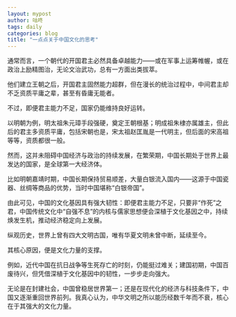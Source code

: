 ```yaml
---
layout: mypost
author: 咕咚
tags: daily
categories: blog
title: "一点点关于中国文化的思考"
---
```


通常而言，一个朝代的开国君主必然具备卓越能力——或在军事上运筹帷幄，或在政治上励精图治，无论文治武功，总有一方面出类拔萃。

他们建立王朝之后，开国君主固然能力超群，但在漫长的统治过程中，中间君主却不乏资质平庸之辈，甚至有昏庸无能者。

不过，即便君主能力不足，国家仍能维持良好运转。

以明朝为例，明太祖朱元璋手段强硬，奠定王朝根基；明成祖朱棣亦属雄主，但此后的君主多资质平庸，包括宋朝也是，宋太祖赵匡胤是一代明主，但后面的宋高祖等等，资质都很一般。

然而，这并未阻碍中国经济与政治的持续发展，在繁荣期，中国长期处于世界上最发达的国家，是全球第一大经济体。

比如明朝嘉靖时期，中国长期保持贸易顺差，大量白银流入国内——这源于中国瓷器、丝绸等商品的优势，当时中国堪称“白银帝国”。

由此可见，中国的文化基因具有强大韧性：即便君主能力不足，只要非“作死”之君，中国传统文化中“自强不息”的内核与儒家思想便会深植于文化基因之中，持续焕发生机，推动经济稳定向上发展。

纵观历史，世界上曾有四大文明古国，唯有华夏文明未曾中断，延续至今。

其核心原因，便是文化力量的支撑。

例如，近代中国在抗日战争等生死存亡的时刻，仍能挺过难关；建国初期，中国百废待兴，但凭借深植于文化基因中的韧性，一步步走向强大。

无论是在封建社会，中国曾稳居世界第一；还是在现代化的经济与科技条件下，中国又逐渐重回世界前列。我真心认为，中华文明之所以能历经数千年而不衰，核心在于其强大的文化力量。